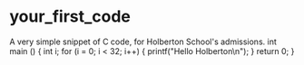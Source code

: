 # your_first_code
A very simple snippet of C code, for Holberton School's admissions.
int  main  ()
{
  int i;
  for (i = 0; i < 32; i++)
  {
   printf("Hello Holberton\n");
  }
  return 0;
}
